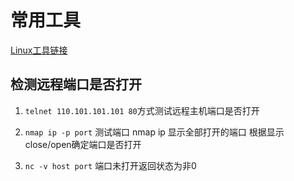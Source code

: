 # 常用工具

[Linux工具链接](https://linuxtools-rst.readthedocs.io/zh_CN/latest/tool/index.html)

## 检测远程端口是否打开

1. `telnet 110.101.101.101 80`方式测试远程主机端口是否打开

1. `nmap ip -p port` 测试端口
nmap ip 显示全部打开的端口
根据显示close/open确定端口是否打开

1. `nc -v host port`
端口未打开返回状态为非0

